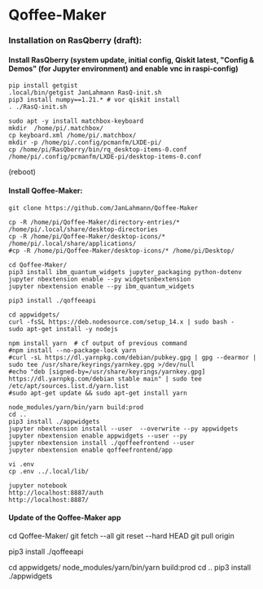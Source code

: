 # Qoffee-Maker

### Installation on RasQberry (draft):
#### Install RasQberry (system update, initial config, Qiskit latest, "Config & Demos" (for Jupyter environment) and enable vnc in raspi-config)
```
pip install getgist
.local/bin/getgist JanLahmann RasQ-init.sh
pip3 install numpy==1.21.* # vor qiskit install
. ./RasQ-init.sh

sudo apt -y install matchbox-keyboard
mkdir  /home/pi/.matchbox/
cp keyboard.xml /home/pi/.matchbox/
mkdir -p /home/pi/.config/pcmanfm/LXDE-pi/
cp /home/pi/RasQberry/bin/rq_desktop-items-0.conf /home/pi/.config/pcmanfm/LXDE-pi/desktop-items-0.conf

```
(reboot)

#### Install Qoffee-Maker:
```
git clone https://github.com/JanLahmann/Qoffee-Maker

cp -R /home/pi/Qoffee-Maker/directory-entries/* /home/pi/.local/share/desktop-directories
cp -R /home/pi/Qoffee-Maker/desktop-icons/* /home/pi/.local/share/applications/
#cp -R /home/pi/Qoffee-Maker/desktop-icons/* /home/pi/Desktop/

cd Qoffee-Maker/
pip3 install ibm_quantum_widgets jupyter_packaging python-dotenv
jupyter nbextension enable --py widgetsnbextension
jupyter nbextension enable --py ibm_quantum_widgets

pip3 install ./qoffeeapi

cd appwidgets/
curl -fsSL https://deb.nodesource.com/setup_14.x | sudo bash -
sudo apt-get install -y nodejs

npm install yarn  # cf output of previous command
#npm install --no-package-lock yarn
#curl -sL https://dl.yarnpkg.com/debian/pubkey.gpg | gpg --dearmor | sudo tee /usr/share/keyrings/yarnkey.gpg >/dev/null
#echo "deb [signed-by=/usr/share/keyrings/yarnkey.gpg] https://dl.yarnpkg.com/debian stable main" | sudo tee /etc/apt/sources.list.d/yarn.list
#sudo apt-get update && sudo apt-get install yarn

node_modules/yarn/bin/yarn build:prod
cd ..
pip3 install ./appwidgets
jupyter nbextension install --user  --overwrite --py appwidgets
jupyter nbextension enable appwidgets --user --py
jupyter nbextension install ./qoffeefrontend --user
jupyter nbextension enable qoffeefrontend/app

vi .env
cp .env ../.local/lib/

jupyter notebook
http://localhost:8887/auth
http://localhost:8887/
```


#### Update of the Qoffee-Maker app

cd Qoffee-Maker/
git fetch --all
git reset --hard HEAD
git pull origin

pip3 install ./qoffeeapi

cd appwidgets/
node_modules/yarn/bin/yarn build:prod
cd ..
pip3 install ./appwidgets
